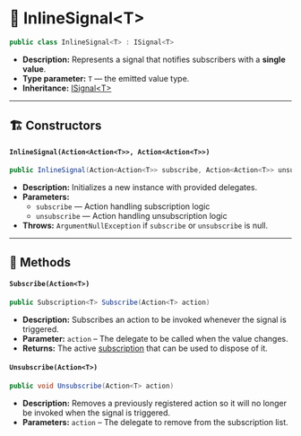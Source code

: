 # 🧩 InlineSignal&lt;T&gt;

```csharp
public class InlineSignal<T> : ISignal<T>
```
- **Description:** Represents a signal that notifies subscribers with a **single value**.
- **Type parameter:** `T` — the emitted value type.
- **Inheritance:** [ISignal&lt;T&gt;](ISignal%601.md)

---

## 🏗️ Constructors

#### `InlineSignal(Action<Action<T>>, Action<Action<T>>)`

```csharp
public InlineSignal(Action<Action<T>> subscribe, Action<Action<T>> unsubscribe)
```

- **Description:** Initializes a new instance with provided delegates.
- **Parameters:**
    - `subscribe` — Action handling subscription logic
    - `unsubscribe` — Action handling unsubscription logic
- **Throws:** `ArgumentNullException` if `subscribe` or `unsubscribe` is null.

---

## 🏹 Methods

#### `Subscribe(Action<T>)`

```csharp
public Subscription<T> Subscribe(Action<T> action)
```

- **Description:** Subscribes an action to be invoked whenever the signal is triggered.
- **Parameter:** `action` – The delegate to be called when the value changes.
- **Returns:** The active [subscription](Subscription%601.md) that can be used to dispose of it.

#### `Unsubscribe(Action<T>)`

```csharp
public void Unsubscribe(Action<T> action)
```

- **Description:** Removes a previously registered action so it will no longer be invoked when the signal is triggered.
- **Parameters:** `action` – The delegate to remove from the subscription list.